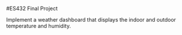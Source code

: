 #ES432 Final Project

Implement a weather dashboard that displays the indoor and outdoor temperature and humidity.
